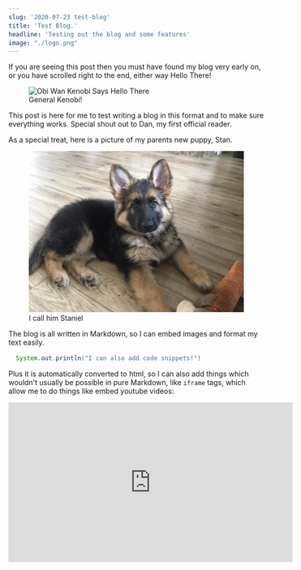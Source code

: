 ```yaml
---
slug: '2020-07-23 test-blog'
title: 'Test Blog.'
headline: 'Testing out the blog and some features'
image: "./logo.png"
---
```


If you are seeing this post then you must have found my blog very early on, or you have scrolled right to the end, either way Hello There!

<div id="imageDiv">
  <figure>
    <img class="myImg" src="./images/2020-07-23 test-blog/hello_there.gif" alt="Obi Wan Kenobi Says Hello There"/>
    <figcaption>General Kenobi!</figcaption>
  </figure>
</div>


This post is here for me to test writing a blog in this format and to make sure everything works. Special shout out to Dan, my first official reader.

As a special treat, here is a picture of my parents new puppy, Stan.
<div id="imageDiv">
  <figure>
    <img class="myImg" src="./images/2020-07-23 test-blog/Stan.jpg" alt="A cute tiny German Shepherd puppy"/>
    <figcaption>I call him Staniel</figcaption>
  </figure>
</div>


The blog is all written in Markdown, so I can embed images and format my text easily.

```java
  System.out.println("I can also add code snippets!")
```

Plus it is automatically converted to html, so I can also add things which wouldn't usually be possible in pure Markdown, like `iframe` tags, which allow me to do things like embed youtube videos:

<div id="imageDiv">
  <iframe width="560" height="315" src="https://www.youtube.com/embed/bdvxNF2jCa4" frameborder="0" allow="accelerometer; autoplay; encrypted-media; gyroscope; picture-in-picture" allowfullscreen></iframe>
</div>

